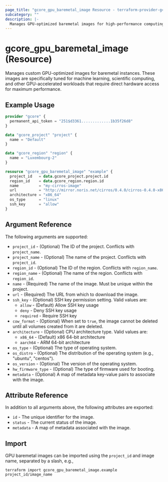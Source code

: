 ```yaml
---
page_title: "gcore_gpu_baremetal_image Resource - terraform-provider-gcore"
subcategory: ""
description: |-
  Manages GPU-optimized baremetal images for high-performance computing workloads
---
```


# gcore_gpu_baremetal_image (Resource)

Manages custom GPU-optimized images for baremetal instances. These images are specifically tuned for machine learning, scientific computing, and other GPU-accelerated workloads that require direct hardware access for maximum performance.

## Example Usage

```terraform
provider "gcore" {
  permanent_api_token = "251$d3361.............1b35f26d8"
}

data "gcore_project" "project" {
  name = "Default"
}

data "gcore_region" "region" {
  name = "Luxembourg-2"
}

resource "gcore_gpu_baremetal_image" "example" {
  project_id   = data.gcore_project.project.id
  region_id    = data.gcore_region.region.id
  name         = "my-cirros-image"
  url          = "http://mirror.noris.net/cirros/0.4.0/cirros-0.4.0-x86_64-disk.img"
  architecture = "x86_64"
  os_type      = "linux"
  ssh_key      = "allow"
}
```

## Argument Reference

The following arguments are supported:

* `project_id` - (Optional) The ID of the project. Conflicts with `project_name`.
* `project_name` - (Optional) The name of the project. Conflicts with `project_id`.
* `region_id` - (Optional) The ID of the region. Conflicts with `region_name`.
* `region_name` - (Optional) The name of the region. Conflicts with `region_id`.
* `name` - (Required) The name of the image. Must be unique within the project.
* `url` - (Required) The URL from which to download the image.
* `ssh_key` - (Optional) SSH key permission setting. Valid values are:
  * `allow` - (Default) Allow SSH key usage
  * `deny` - Deny SSH key usage
  * `required` - Require SSH key
* `cow_format` - (Optional) When set to `true`, the image cannot be deleted until all volumes created from it are deleted.
* `architecture` - (Optional) CPU architecture type. Valid values are:
  * `x86_64` - (Default) x86 64-bit architecture
  * `aarch64` - ARM 64-bit architecture
* `os_type` - (Optional) The type of operating system.
* `os_distro` - (Optional) The distribution of the operating system (e.g., "ubuntu", "centos").
* `os_version` - (Optional) The version of the operating system.
* `hw_firmware_type` - (Optional) The type of firmware used for booting.
* `metadata` - (Optional) A map of metadata key-value pairs to associate with the image.

## Attribute Reference

In addition to all arguments above, the following attributes are exported:

* `id` - The unique identifier for the image.
* `status` - The current status of the image.
* `metadata` - A map of metadata associated with the image.

## Import

GPU baremetal images can be imported using the `project_id` and image name, separated by a slash, e.g.,

```shell
terraform import gcore_gpu_baremetal_image.example project_id/image_name
```

